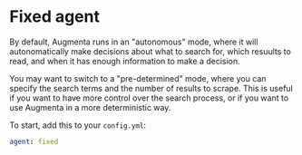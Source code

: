 # Fixed agent

By default, Augmenta runs in an "autonomous" mode, where it will autonomatically make decisions about what to search for, which resuults to read, and when it has enough information to make a decision.

You may want to switch to a "pre-determined" mode, where you can specify the search terms and the number of results to scrape. This is useful if you want to have more control over the search process, or if you want to use Augmenta in a more deterministic way.

To start, add this to your `config.yml`:

```yaml
agent: fixed
```
